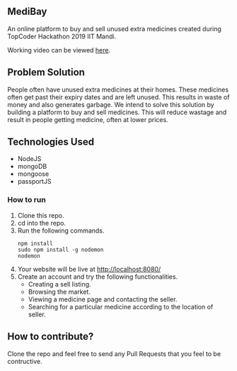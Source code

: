 ## MediBay
An online platform to buy and sell unused extra medicines created during TopCoder Hackathon 2019 IIT Mandi.

Working video can be viewed [here](https://youtu.be/c1PqY7iemm8).

## Problem Solution
People often have unused extra medicines at their homes. These medicines often get past their
expiry dates and are left unused. This results in waste of money and also generates garbage. We intend to solve this solution by building a
platform to buy and sell medicines. This will reduce wastage and result in people getting
medicine, often at lower prices.

## Technologies Used

- NodeJS
- mongoDB
- mongoose
- passportJS

### How to run

1. Clone this repo.  
2. cd into the repo.
3. Run the following commands.
   ```
   npm install
   sudo npm install -g nodemon
   nodemon
   ```
4. Your website will be live at [http://localhost:8080/](http://localhost:8080/)
5. Create an account and try the following functionalities.
   - Creating a sell listing.
   - Browsing the market.
   - Viewing a medicine page and contacting the seller.
   - Searching for a particular medicine according to the location of seller.

## How to contribute?
Clone the repo and feel free to send any Pull Requests that you feel to be contructive.
